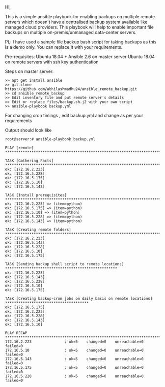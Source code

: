Hi,

This is a simple ansible playbook for enabling backups on multiple remote servers which doesn't have a centralised backup system available 
like managed cloud providers. This playbook will help to enable important file backups on multiple  on-premis/unmanaged data-center servers.

PL: I have used a sample file backup bash script for taking backups as this is a demo only. You can replace it with your requirements.

Pre-requisites: Ubuntu 18.04 + Ansible 2.6 on master server Ubuntu 18.04 on remote servers with ssh key authentication



Steps on master server:
```
>> apt get install ansible
>> git clone https://github.com/abhilashmadhu24/ansible_remote_backup.git
>> cd ansible_remote_backup
>> Edit inventory file and put remote server's details 
>> Edit or replace files/backup.sh.j2 with your own script 
>> ansible-playbook backup.yml
```

For changing cron timings , edit backup.yml and change as per your requirements

Output should look like

```
root@server:# ansible-playbook backup.yml 

PLAY [remote] *******************************************************************************************

TASK [Gathering Facts] **********************************************************************************
ok: [172.16.2.223]
ok: [172.16.5.228]
ok: [172.16.5.175]
ok: [172.16.5.10]
ok: [172.16.5.143]

TASK [Install prerequisites] *****************************************************************************
ok: [172.16.2.223] => (item=python)
ok: [172.16.5.175] => (item=python)
ok: [172.16.5.10] => (item=python)
ok: [172.16.5.228] => (item=python)
ok: [172.16.5.143] => (item=python)

TASK [Creating remote folders] ***************************************************************************
ok: [172.16.2.223]
ok: [172.16.5.143]
ok: [172.16.5.228]
ok: [172.16.5.10]
ok: [172.16.5.175]

TASK [Sending backup shell script to remote locations] ***************************************************
ok: [172.16.2.223]
ok: [172.16.5.143]
ok: [172.16.5.228]
ok: [172.16.5.10]
ok: [172.16.5.175]

TASK [Creating backup-cron jobs on daily basis on remote locations] **************************************
ok: [172.16.5.175]
ok: [172.16.2.223]
ok: [172.16.5.228]
ok: [172.16.5.143]
ok: [172.16.5.10]

PLAY RECAP ***********************************************************************************************
172.16.2.223               : ok=5    changed=0    unreachable=0    failed=0   
172.16.5.10                : ok=5    changed=0    unreachable=0    failed=0   
172.16.5.143               : ok=5    changed=0    unreachable=0    failed=0   
172.16.5.175               : ok=5    changed=0    unreachable=0    failed=0   
172.16.5.228               : ok=5    changed=0    unreachable=0    failed=0

```

